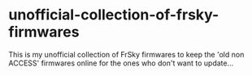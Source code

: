 # unofficial-collection-of-frsky-firmwares
This is my unofficial collection of FrSky firmwares to keep the 'old non ACCESS' firmwares online for the ones who don't want to update...
